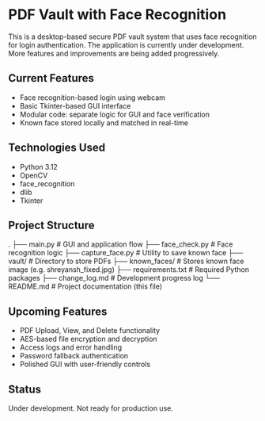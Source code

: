 # PDF Vault with Face Recognition

This is a desktop-based secure PDF vault system that uses face recognition for login authentication.
The application is currently under development. More features and improvements are being added progressively.

## Current Features

- Face recognition-based login using webcam
- Basic Tkinter-based GUI interface
- Modular code: separate logic for GUI and face verification
- Known face stored locally and matched in real-time

## Technologies Used

- Python 3.12
- OpenCV
- face_recognition
- dlib
- Tkinter

## Project Structure

.
├── main.py               # GUI and application flow
├── face_check.py         # Face recognition logic
├── capture_face.py       # Utility to save known face
├── vault/                # Directory to store PDFs
├── known_faces/          # Stores known face image (e.g. shreyansh_fixed.jpg)
├── requirements.txt      # Required Python packages
├── change_log.md         # Development progress log
└── README.md             # Project documentation (this file)

## Upcoming Features

- PDF Upload, View, and Delete functionality
- AES-based file encryption and decryption
- Access logs and error handling
- Password fallback authentication
- Polished GUI with user-friendly controls

## Status

Under development. Not ready for production use.
